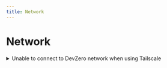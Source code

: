 ```yaml
---
title: Network
---
```

# Network

<details>

<summary>Unable to connect to DevZero network when using Tailscale</summary>

If your machine is already connected to another Tailscale network, you might be unable to connect to the DevZero network.\
\
The immediate fix for this is to turn off Tailscale and use SSH to connect to your workspace instead (using the hostname).\
\
If you need both networks to co-exist, you can reach out to [support@devzero.io](mailto:support@devzero.io)

</details>
